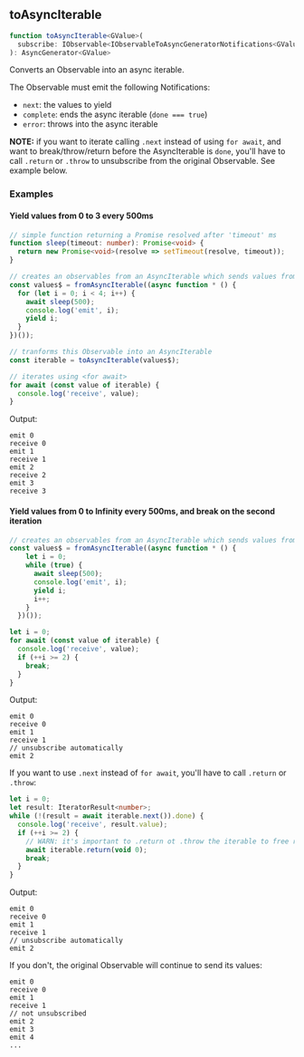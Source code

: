 ## toAsyncIterable

```ts
function toAsyncIterable<GValue>(
  subscribe: IObservable<IObservableToAsyncGeneratorNotifications<GValue>>,
): AsyncGenerator<GValue>
```

Converts an Observable into an async iterable.

The Observable must emit the following Notifications:

- `next`: the values to yield
- `complete`: ends the async iterable (`done === true`)
- `error`: throws into the async iterable

**NOTE:** if you want to iterate calling `.next` instead of using `for await`, and want to break/throw/return before the AsyncIterable is `done`,
you'll have to call `.return` or `.throw` to unsubscribe from the original Observable. See example below.

### Examples

#### Yield values from 0 to 3 every 500ms

```ts
// simple function returning a Promise resolved after 'timeout' ms
function sleep(timeout: number): Promise<void> {
  return new Promise<void>(resolve => setTimeout(resolve, timeout));
}

// creates an observables from an AsyncIterable which sends values from 0 to 3 every 500ms
const values$ = fromAsyncIterable((async function * () {
  for (let i = 0; i < 4; i++) {
    await sleep(500);
    console.log('emit', i);
    yield i;
  }
})());

// tranforms this Observable into an AsyncIterable
const iterable = toAsyncIterable(values$);
```

```ts
// iterates using <for await>
for await (const value of iterable) {
  console.log('receive', value);
}
```

Output:

```text
emit 0
receive 0
emit 1
receive 1
emit 2
receive 2
emit 3
receive 3
```

#### Yield values from 0 to Infinity every 500ms, and break on the second iteration

```ts
// creates an observables from an AsyncIterable which sends values from 0 to Infinity every 500ms
const values$ = fromAsyncIterable((async function * () {
    let i = 0;
    while (true) {
      await sleep(500);
      console.log('emit', i);
      yield i;
      i++;
    }
  })());
```

```ts
let i = 0;
for await (const value of iterable) {
  console.log('receive', value);
  if (++i >= 2) {
    break;
  }
}
```

Output:

```text
emit 0
receive 0
emit 1
receive 1
// unsubscribe automatically
emit 2
```

If you want to use `.next` instead of `for await`, you'll have to call `.return` or `.throw`:

```ts
let i = 0;
let result: IteratorResult<number>;
while (!(result = await iterable.next()).done) {
  console.log('receive', result.value);
  if (++i >= 2) {
    // WARN: it's important to .return ot .throw the iterable to free resources from the original Observable
    await iterable.return(void 0);
    break;
  }
}
```

Output:

```text
emit 0
receive 0
emit 1
receive 1
// unsubscribe automatically
emit 2
```

If you don't, the original Observable will continue to send its values:

```text
emit 0
receive 0
emit 1
receive 1
// not unsubscribed
emit 2
emit 3
emit 4
...
```
